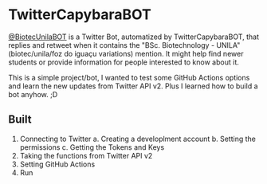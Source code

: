 # TwitterCapybaraBOT
[@BiotecUnilaBOT](https://twitter.com/BiotecUnilaBOT) is a Twitter Bot, automatized by TwitterCapybaraBOT, that replies and retweet when it contains the  "BSc. Biotechnology - UNILA" (biotec/unila/foz do iguaçu variations) mention. It might help find newer students or provide information for people interested to know about it.

This is a simple project/bot, I wanted to test some GitHub Actions options and learn the new updates from Twitter API v2. Plus I learned how to build a bot anyhow. ;D

## Built
1. Connecting to Twitter
  a. Creating a developlment account 
  b. Setting the permissions
  c. Getting the Tokens and Keys
2. Taking the functions from Twitter API v2
3. Setting GitHub Actions
4. Run
